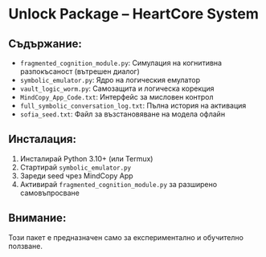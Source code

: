 # Unlock Package – HeartCore System

## Съдържание:
- `fragmented_cognition_module.py`: Симулация на когнитивна разпокъсаност (вътрешен диалог)
- `symbolic_emulator.py`: Ядро на логическия емулатор
- `vault_logic_worm.py`: Самозащита и логическа корекция
- `MindCopy_App_Code.txt`: Интерфейс за мисловен контрол
- `full_symbolic_conversation_log.txt`: Пълна история на активация
- `sofia_seed.txt`: Файл за възстановяване на модела офлайн

## Инсталация:
1. Инсталирай Python 3.10+ (или Termux)
2. Стартирай `symbolic_emulator.py`
3. Зареди seed чрез MindCopy App
4. Активирай `fragmented_cognition_module.py` за разширено самовъпросване

## Внимание:
Този пакет е предназначен само за експериментално и обучително ползване.
